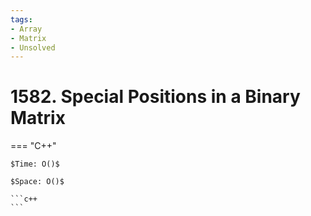 ```yaml
---
tags:
- Array
- Matrix
- Unsolved
---
```



# 1582. Special Positions in a Binary Matrix

=== "C++"

    $Time: O()$

    $Space: O()$

    ```c++
    ```